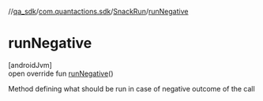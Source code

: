 //[qa_sdk](../../../index.md)/[com.quantactions.sdk](../index.md)/[SnackRun](index.md)/[runNegative](run-negative.md)

# runNegative

[androidJvm]\
open override fun [runNegative](run-negative.md)()

Method defining what should be run in case of negative outcome of the call
